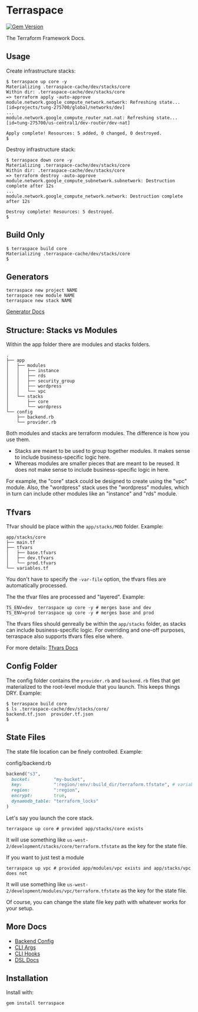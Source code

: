 # Terraspace

[![Gem Version](https://badge.fury.io/rb/terraspace.png)](http://badge.fury.io/rb/terraspace)

The Terraform Framework Docs.

## Usage

Create infrastructure stacks:

    $ terraspace up core -y
    Materializing .terraspace-cache/dev/stacks/core
    Within dir: .terraspace-cache/dev/stacks/core
    => terraform apply -auto-approve
    module.network.google_compute_network.network: Refreshing state... [id=projects/tung-275700/global/networks/dev]
    ...
    module.network.google_compute_router_nat.nat: Refreshing state... [id=tung-275700/us-central1/dev-router/dev-nat]

    Apply complete! Resources: 5 added, 0 changed, 0 destroyed.
    $

Destroy infrastructure stack:

    $ terraspace down core -y
    Materializing .terraspace-cache/dev/stacks/core
    Within dir: .terraspace-cache/dev/stacks/core
    => terraform destroy -auto-approve
    module.network.google_compute_subnetwork.subnetwork: Destruction complete after 12s
    ...
    module.network.google_compute_network.network: Destruction complete after 12s

    Destroy complete! Resources: 5 destroyed.
    $

## Build Only

    $ terraspace build core
    Materializing .terraspace-cache/dev/stacks/core
    $

## Generators

    terraspace new project NAME
    terraspace new module NAME
    terraspace new stack NAME

[Generator Docs](generators.md)

## Structure: Stacks vs Modules

Within the app folder there are modules and stacks folders.

    .
    ├── app
    │   ├── modules
    │   │   ├── instance
    │   │   ├── rds
    │   │   ├── security_group
    │   │   ├── wordpress
    │   │   └── vpc
    │   └── stacks
    │       ├── core
    │       └── wordpress
    └── config
        ├── backend.rb
        └── provider.rb

Both modules and stacks are terraform modules. The difference is how you use them.

* Stacks are meant to be used to group together modules. It makes sense to include business-specific logic here.
* Whereas modules are smaller pieces that are meant to be reused. It does not make sense to include business-specific logic in here.

For example, the "core" stack could be designed to create using the "vpc" module. Also, the "wordpress" stack uses the "wordpress" modules, which in turn can include other modules like an "instance" and "rds" module.

## Tfvars

Tfvar should be place within the `app/stacks/MOD` folder. Example:

    app/stacks/core
    ├── main.tf
    ├── tfvars
    │   ├── base.tfvars
    │   ├── dev.tfvars
    │   └── prod.tfvars
    └── variables.tf

You don't have to specify the `-var-file` option, the tfvars files are automatically processed.

The the tfvar files are processed and "layered".  Example:

    TS_ENV=dev  terraspace up core -y # merges base and dev
    TS_ENV=prod terraspace up core -y # merges base and prod

The tfvars files should genreally be within the `app/stacks` folder, as stacks can include business-specific logic.  For overriding and one-off purposes, terraspace also supports tfvars files else where.

For more details: [Tfvars Docs](tfvars.md)

## Config Folder

The config folder contains the `provider.rb` and `backend.rb` files that get materialized to the root-level module that you launch. This keeps things DRY.  Example:

    $ terraspace build core
    $ ls .terraspace-cache/dev/stacks/core/
    backend.tf.json  provider.tf.json
    $

## State Files

The state file location can be finely controlled. Example:

config/backend.rb

```ruby
backend("s3",
  bucket:         "my-bucket",
  key:            ":region/:env/:build_dir/terraform.tfstate", # variable notation gets expanded out by terraspace
  region:         ":region",
  encrypt:        true,
  dynamodb_table: "terraform_locks"
)
```

Let's say you launch the core stack.

    terraspace up core # provided app/stacks/core exists

It will use something like `us-west-2/development/stacks/core/terraform.tfstate` as the key for the state file.

If you want to just test a module

    terraspace up vpc # provided app/modules/vpc exists and app/stacks/vpc does not

It will use something like `us-west-2/development/modules/vpc/terraform.tfstate` as the key for the state file.

Of course, you can change the state file key path with whatever works for your setup.

## More Docs

* [Backend Config](backend-config.md)
* [CLI Args](cli-args.md)
* [CLI Hooks](cli-hooks.md)
* [DSL Docs](dsl.md)

## Installation

Install with:

    gem install terraspace
